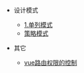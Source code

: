 - 设计模式

  - [1.单列模式](design-mode/single)
  - [策略模式](design-mode/2.策略模式/)

- 其它

  - [vue路由权限的控制](other/vue路由权限的控制 "vue路由权限的控制")